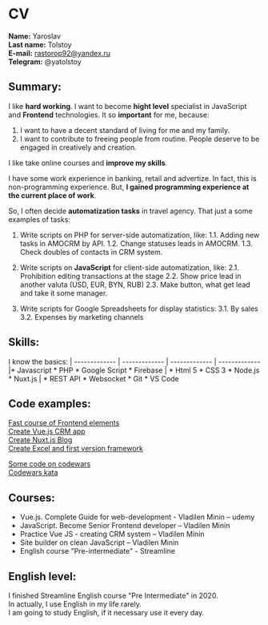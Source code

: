 # CV
**Name:** Yaroslav  
**Last name:** Tolstoy  
**E-mail:** rastorop92@yandex.ru  
**Telegram:** @yatolstoy  

## Summary:
I like **hard working**. I want to become **hight level** specialist in JavaScript and **Frontend** technologies.
It so **important** for me, because:
1. I want to have a decent standard of living for me and my family.
2. I want to contribute to freeing people from routine. People deserve to be engaged in creatively and creation.

I like take online courses and **improve my skills**.

I have some work experience in banking, retail and advertize. In fact, this is non-programming experience.
But, **I gained programming experience at the current place of work**.

So, I often decide **automatization tasks** in travel agency. That just a some examples of tasks:
1. Write scripts on PHP for server-side automatization, like:
1.1. Adding new tasks in AMOCRM by API.
1.2. Change statuses leads in AMOCRM.
1.3. Check doubles of contacts in CRM system.

2. Write scripts on **JavaScript** for client-side automatization, like:
2.1. Prohibition editing transactions at the stage
2.2. Show price lead in another valuta (USD, EUR, BYN, RUB)
2.3. Make button, what get lead and take it some manager.

3. Write scripts for Google Spreadsheets for display statistics:
3.1. By sales
3.2. Expenses by marketing channels

## Skills:
I know the basics:
| ------------- | ------------- |  ------------- |  ------------- 
|* Javascript  * PHP  * Google Script  * Firebase  | * Html 5  * CSS 3  * Node.js  * Nuxt.js  | * REST API  * Websocket  * Git  * VS Code  

## Code examples:
[Fast course of Frontend elements](https://github.com/yatolstoy/vm-bot-course)  
[Create Vue.js CRM app](https://github.com/yatolstoy/vm-crmApp)  
[Create Nuxt.js Blog](https://github.com/yatolstoy/vm-blog)  
[Create Excel and first version framework](https://github.com/yatolstoy/excel)  

[Some code on codewars](https://www.codewars.com/kata/546f922b54af40e1e90001da)  
[Codewars kata](https://www.codewars.com/kata/reviews/55f8abdcb692958d4800000f/groups/60aea914fcb6fc00019f430d)  

## Courses:
* Vue.js. Complete Guide for web-development - Vladilen Minin – udemy
* JavaScript. Become Senior Frontend developer – Vladilen Minin
* Practice Vue JS - creating CRM system – Vladilen Minin
* Site builder on clean JavaScript – Vladilen Minin
* English course "Pre-intermediate" - Streamline

## English level:
I finished Streamline English course "Pre Intermediate" in 2020.  
In actually, I use English in my life rarely.  
I am going to study English, if it necessary use it every day.
